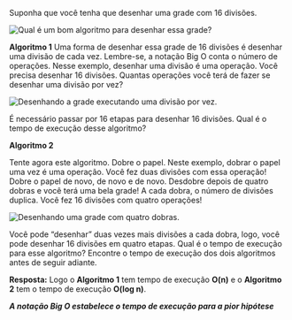 Suponha que você tenha que desenhar uma grade com 16 divisões. 

![Qual é um bom algoritmo para desenhar essa grade?](/Capítulo%201/Tempo%20de%20execuçã/imagens/grade16.jpg)

**Algoritmo 1**
Uma forma de desenhar essa grade de 16 divisões é desenhar uma divisão de cada vez. Lembre-se, a notação Big O conta o número de operações. Nesse exemplo, desenhar uma divisão é uma operação. Você precisa desenhar 16 divisões. Quantas operações você terá de fazer se desenhar uma divisão por vez?

![Desenhando a grade executando uma divisão por vez.](/Capítulo%201/Tempo%20de%20execuçã/imagens/simples.jpg)

É necessário passar por 16 etapas para desenhar 16 divisões. Qual é o tempo de execução desse algoritmo?

**Algoritmo 2**

Tente agora este algoritmo. Dobre o papel. Neste exemplo, dobrar o papel uma vez é uma operação. Você fez duas divisões com essa operação!
Dobre o papel de novo, de novo e de novo. Desdobre depois de quatro dobras e você terá uma bela grade! A cada dobra, o número de divisões duplica. Você fez 16 divisões com quatro operações!

![Desenhando uma grade com quatro dobras.](/Capítulo%201/Tempo%20de%20execuçã/imagens/binaria.jpg)

Você pode “desenhar” duas vezes mais divisões a cada dobra, logo, você
pode desenhar 16 divisões em quatro etapas. Qual é o tempo de execução
para esse algoritmo? Encontre o tempo de execução dos dois algoritmos
antes de seguir adiante.

__Resposta:__ Logo o **Algoritmo 1** tem tempo de execução **O(n)** e o **Algoritmo 2** tem o tempo de execução **O(log n)**.

__*A notação Big O estabelece o tempo de execução para a pior hipótese*__